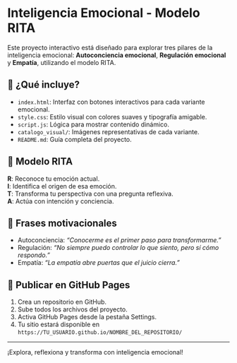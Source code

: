 # Inteligencia Emocional - Modelo RITA

Este proyecto interactivo está diseñado para explorar tres pilares de la inteligencia emocional: **Autoconciencia emocional**, **Regulación emocional** y **Empatía**, utilizando el modelo RITA.

## 🌟 ¿Qué incluye?

- `index.html`: Interfaz con botones interactivos para cada variante emocional.
- `style.css`: Estilo visual con colores suaves y tipografía amigable.
- `script.js`: Lógica para mostrar contenido dinámico.
- `catalogo_visual/`: Imágenes representativas de cada variante.
- `README.md`: Guía completa del proyecto.

## 🧠 Modelo RITA

**R**: Reconoce tu emoción actual.  
**I**: Identifica el origen de esa emoción.  
**T**: Transforma tu perspectiva con una pregunta reflexiva.  
**A**: Actúa con intención y conciencia.

## 📌 Frases motivacionales

- Autoconciencia: *“Conocerme es el primer paso para transformarme.”*  
- Regulación: *“No siempre puedo controlar lo que siento, pero sí cómo respondo.”*  
- Empatía: *“La empatía abre puertas que el juicio cierra.”*

## 🚀 Publicar en GitHub Pages

1. Crea un repositorio en GitHub.
2. Sube todos los archivos del proyecto.
3. Activa GitHub Pages desde la pestaña Settings.
4. Tu sitio estará disponible en `https://TU_USUARIO.github.io/NOMBRE_DEL_REPOSITORIO/`

---

¡Explora, reflexiona y transforma con inteligencia emocional!
